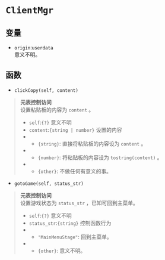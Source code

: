 # `ClientMgr`
<!-- 暂未完成 -->
## 变量
- `origin`:`userdata`  
意义不明。  

## 函数
- `clickCopy(self, content)`  
> **元表控制访问**  
> 设置粘贴板的内容为 `content` 。  
> - `self`:`{?}` 意义不明  
> - `content`:`{string | number}` 设置的内容  
> - - `{string}`: 直接将粘贴板的内容设为 `content` 。  
> - - `{number}`: 将粘贴板的内容设为 `tostring(content)` 。  
> - - `{other}`: 不做任何有意义的事。  
- `gotoGame(self, status_str)`  
> **元表控制访问**  
> 设置游戏状态为 `status_str` ，已知可回到主菜单。  
> - `self`:`{?}` 意义不明  
> - `status_str`:`{string}` 控制函数行为  
> - - `"MainMenuStage"`: 回到主菜单。  
> - - `{other}`: 意义不明。  
